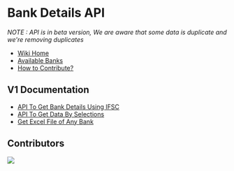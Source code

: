 # Bank Details API
*NOTE : API is in beta version, We are aware that some data is duplicate and we're removing duplicates*

* [Wiki Home](https://github.com/kaustubhk24/Indian-Banks-Data/wiki)
* [Available Banks](https://github.com/kaustubhk24/Indian-Banks-Data/wiki/Available-Banks)
* [How to Contribute?](https://github.com/kaustubhk24/Indian-Banks-Data/wiki/How-to-Contribute%3F)

## V1 Documentation
* [API To Get Bank Details Using IFSC](https://github.com/kaustubhk24/Indian-Banks-Data/wiki/V1-Documentation#1--api-to-get-bank-details-using-ifsc)
* [API To Get Data By Selections](https://github.com/kaustubhk24/Indian-Banks-Data/wiki/V1-Documentation#2-api-to-get-data-by-selections)
* [Get Excel File of Any Bank](https://github.com/kaustubhk24/Indian-Banks-Data/wiki/V1-Documentation#3--get-excel-file-of-any-bank)


## Contributors 
 <a href="https://github.com/kaustubhk24/Indian-Banks-Data/graphs/contributors">
  <img src="https://contrib.rocks/image?repo=kaustubhk24/Indian-Banks-Data" />
</a>

